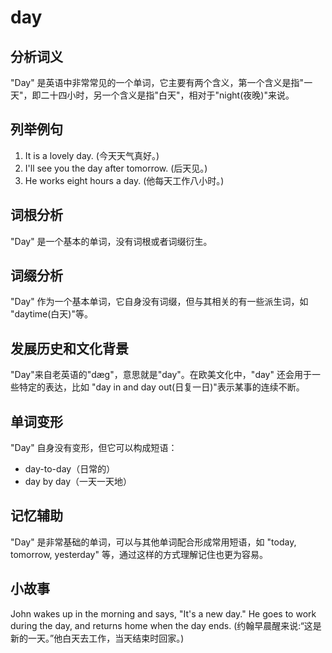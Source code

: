 # day

## 分析词义

  

"Day" 是英语中非常常见的一个单词，它主要有两个含义，第一个含义是指"一天"，即二十四小时，另一个含义是指"白天"，相对于"night(夜晚)"来说。

  

## 列举例句

  

1.  It is a lovely day. (今天天气真好。)
2.  I'll see you the day after tomorrow. (后天见。)
3.  He works eight hours a day. (他每天工作八小时。)

  

## 词根分析

  

"Day" 是一个基本的单词，没有词根或者词缀衍生。

  

## 词缀分析

  

"Day" 作为一个基本单词，它自身没有词缀，但与其相关的有一些派生词，如 "daytime(白天)"等。

  

## 发展历史和文化背景

  

"Day"来自老英语的"dæg"，意思就是"day"。在欧美文化中，"day" 还会用于一些特定的表达，比如 "day in and day out(日复一日)"表示某事的连续不断。

  

## 单词变形

  

"Day" 自身没有变形，但它可以构成短语：

  

*   day-to-day（日常的）
*   day by day（一天一天地）

  

## 记忆辅助

  

"Day" 是非常基础的单词，可以与其他单词配合形成常用短语，如 "today, tomorrow, yesterday" 等，通过这样的方式理解记住也更为容易。

  

## 小故事

  

John wakes up in the morning and says, "It's a new day." He goes to work during the day, and returns home when the day ends. (约翰早晨醒来说:“这是新的一天。”他白天去工作，当天结束时回家。)
